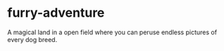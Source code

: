 # furry-adventure
A magical land in a open field where you can peruse endless pictures of every dog breed.
